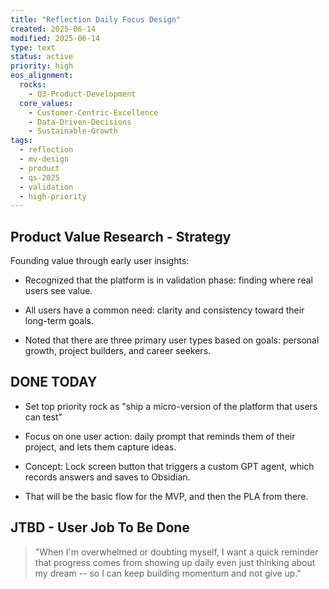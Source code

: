 ```yaml
---
title: "Reflection Daily Focus Design"
created: 2025-06-14
modified: 2025-06-14
type: text
status: active
priority: high
eos_alignment:
  rocks:
    - Q3-Product-Development
  core_values:
    - Customer-Centric-Excellence
    - Data-Driven-Decisions
    - Sustainable-Growth
tags:
  - reflection
  - mv-design
  - product
  - qs-2025
  - validation
  - high-priority
---
```


## Product Value Research - Strategy

Founding value through early user insights:

- Recognized that the platform is in validation phase: finding where real users see value.

- All users have a common need: clarity and consistency toward their long-term goals.

- Noted that there are three primary user types based on goals: personal growth, project builders, and career seekers.

## DONE TODAY
- Set top priority rock as "ship a micro-version of the platform that users can test"
- Focus on one user action: daily prompt that reminds them of their project, and lets them capture ideas.

- Concept: Lock screen button that triggers a custom GPT agent, which records answers and saves to Obsidian.

- That will be the basic flow for the MVP, and then the PLA from there.

## JTBD - User Job To Be Done

> "When I'm overwhelmed or doubting myself, I want a quick reminder that progress comes from showing up daily even just thinking about my dream -- so I can keep building momentum and not give up."
